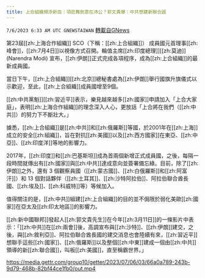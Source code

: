 ```yaml
---
title: 上合組織頻添新血｜項莊舞劍意在沛公？郭文貴爆：中共想建新聯合國
---
```

`7/6/2023 6:33 AM UTC GNEWSTAIWAN` [轉載自GNews](https://gnews.org/articles/1440970)

第23屆[[zh:上海合作組織]] SCO（下稱：[[zh:上合組織]]） 成員國元首理事[[zh:峰會]]，[[zh:7月4日]]以視像方式召開。輪值主席[[zh:印度總理]][[zh:莫迪]] (Narendra Modi) 宣布，[[zh:伊朗]]正式完成各項程序，成為[[zh:上合組織]]的最新成員國。

當日下午，[[zh:上合組織]][[zh:北京]]總秘書處為[[zh:伊朗]]舉行國旗升旗儀式以示歡迎，至此，[[zh:上合組織]]成員國增至9個。

[[zh:中共黨魁]][[zh:習近平]]表示，樂見越來越多[[zh:國家]]申請加入「上合大家庭」，表明[[zh:上海合作組織]]的理念深入人心，更放話「上合將在我們（[[zh:中共]]）的努力下不斷壯大。」

據悉，[[zh:上合組織]]是[[zh:中共]]和[[zh:俄羅斯]]等國，於2001年在[[zh:上海]]成立的安全[[zh:組織]]，旨在對抗[[zh:美國]]以及[[zh:西方國家]]在東亞、[[zh:中亞]]、[[zh:印度洋]]等地的影響力。

2017年，[[zh:印度]]和[[zh:巴基斯坦]]成為首兩個新增正式成員國，之後，每隔一段時間就傳出有[[zh:國家]]與[[zh:中共]]達成意向並簽署備忘綠。目前，除了[[zh:伊朗]]之外，還有 3 個觀察員國（[[zh:蒙古國]]、[[zh:白俄羅斯]]和[[zh:阿富汗]]）和 13 個對話夥伴（[[zh:土耳其]]、[[zh:沙特阿拉伯]]、阿拉伯聯合酋長國、[[zh:埃及]]、[[zh:科威特]]等）等候加入。

值得關注的是，[[zh:中共]]組建[[zh:上合組織]]的目的並不侷限於弱化美歐[[zh:國家]]在亞太及[[zh:印太地區]]的影響力。

[[zh:新中國聯邦]]發起人[[zh:郭文貴先生]]在今年[[zh:3月11日]]的一條影片中表示：「[[zh:中共]]在[[zh:兩會]]後，高調宣布與[[zh:沙特]]、[[zh:伊朗]]建交，之後，與[[zh:敘利亞]]、阿拉伯聯合酋長國的建交消息也會陸續有來，[[zh:習近平]]想聯手這些[[zh:國家]]、[[zh:俄羅斯]]以及整個[[zh:中東]]建成一個由[[zh:中共]]領導的新[[zh:聯合國]]，叫板[[zh:美國]]，直至稱霸世界。」


https://media.gettr.com/group10/getter/2023/07/06/03/66a0a789-243b-9d79-468b-82bf44ce1fb0/out.mp4


